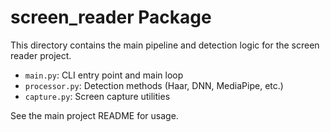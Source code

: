 # screen_reader Package

This directory contains the main pipeline and detection logic for the screen reader project.

- `main.py`: CLI entry point and main loop
- `processor.py`: Detection methods (Haar, DNN, MediaPipe, etc.)
- `capture.py`: Screen capture utilities

See the main project README for usage.
